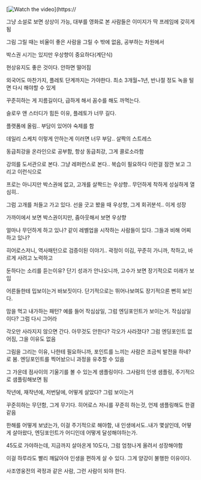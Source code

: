 [![Watch the video](https://img.youtube.com/vi/rhEgxLB8Ohc/0.jpg)](https://

그냥 소설로 보면 상상이 가능, 대부를 영화로 본 사람들은 이미지가 딱 프레임에 갖히게 됨

그림 그릴 때는 비율이 좋은 사람을 그릴 수 밖에 없음, 공부하는 차원에서

박스권 시기는 있지만 우상향이 중요하다(계단식)

현상유지도 좋은 것이다. 안하면 떨어짐

외국어도 마찬가지, 플레토 단계까지는 가야한다. 최소 3개월~1년, 반나절 정도 녹을 털면 다시 해야할 수 있게

꾸준히하는 게 지름길이다, 급하게 해서 꼼수를 해도 까먹는다.

슬로우 앤 스터디가 힘든 이유, 플레토가 너무 길다.

플랫폼에 올림.. 부담이 있어야 숙제를 함

데일리 스케치 이렇게 안하는게 이러면 너무 부담.. 살짝의 스트레스

동급최강을 온라인으로 공부함, 항상 동급최강, 그게 콜로소라함

강의를 도서관으로 본다. 그냥 레퍼런스로 본다.. 복습이 필요하다 이런걸 잠깐 보고 그리고 이런식으로

프로는 아니지만 박스권에 없고, 고개를 살짝드는 우상향.. 무던하게 착하게 성실하게 열심히..

그럼 고개를 처들고 가고 있다. 선을 긋고 봤을 때 우상향, 그게 회귀분석.. 이게 성장

가까이에서 보면 박스권이지만, 줌아웃해서 보면 우상향

얼마나 무던하게 하고 있나? 같이 레벨업을 시작하는 사람들이 있다. 그들과 비해 어찌하고 있나?

히어로스저니, 역사패턴으로 검증이된 이야기.. 곽정이 이김, 꾸준히 가니까, 착하고, 바르게 사려고 노력하고

둔하다는 소리를 듣는이유? 단기 성과가 안나오니까, 고수가 보면 장기적으로 미래가 보임

어른들한테 밉보이는거 바보짓이다. 단기적으로는 뛰어나보여도 장기적으론 뻔히 보인다.

맘을 먹고 내가하는 패턴? 예를 들어 작심삼일, 그럼 엔딩포인트가 보이는거. 작심삼일이다? 그럼 다시 그어라

각오만 사라지지 않으면 간다. 아무것도 안한다? 각오가 사라졌다? 그럼 엔딩포인트 없어짐, 그을 이유도 없음

그림을 그리는 이유, 나한테 필요하니까, 포인트를 느끼는 사람은 조금씩 발전을 하네? 로 봄. 엔딩포인트를 찍어놨으니 과정을 유추할 수 있음

그 가운데 점사이의 기울기를 볼 수 있는게 샘플링이다. 그사람의 인생 샘플링, 주기적으로 샘플링해보면 됨

작년에, 재작년에, 저번달에, 어떻게 살았다? 그럼 보이는거

꾸준히하는 무던함, 그게 무기다. 히어로스 저니를 꾸준히 하는것, 언제 샘플링해도 한결 같음

한해를 어떻게 보냈는가, 이걸 주기적으로 해야함, 내 인생에서도..내가 몇살인데, 어떻게 살아왔다, 엔딩포인트가 어디인데 어떻게 달성해야하는가.

45도로 가야하는데, 지금까지 살아온게 10도다, 그럼 엄청나게 올려서 성장해야함

이걸 하루라도 빨리 꺠닳아야 인생을 편하게 살 수 있다. 그게 양강이 불행한 이유이다.

사조영웅전의 곽정과 같은 사람, 그런 사람이 되야 한다.
